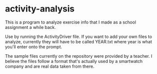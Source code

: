 # activity-analysis


This is a program to analyze exercise info that I made as a school assignment a while back. 

Use by running the ActivityDriver file. If you want to add your own files to analyze, currently they will have to be called YEAR.txt where year is what you'll enter onto the prompt. 

The sample files currently on the repository were provided by a teacher. I believe the files follow a format that's actually used by a smartwatch company and are real data taken from there.
